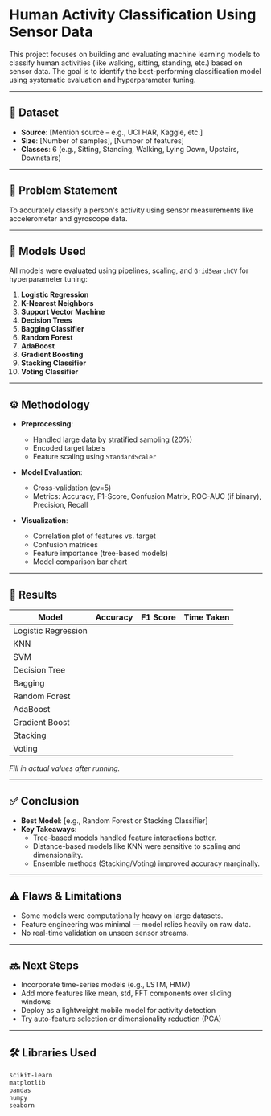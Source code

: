 # Human Activity Classification Using Sensor Data

This project focuses on building and evaluating machine learning models to classify human activities (like walking, sitting, standing, etc.) based on sensor data. The goal is to identify the best-performing classification model using systematic evaluation and hyperparameter tuning.

---

## 📂 Dataset

- **Source**: [Mention source – e.g., UCI HAR, Kaggle, etc.]
- **Size**: [Number of samples], [Number of features]
- **Classes**: 6 (e.g., Sitting, Standing, Walking, Lying Down, Upstairs, Downstairs)

---

## 🎯 Problem Statement

To accurately classify a person's activity using sensor measurements like accelerometer and gyroscope data.

---

## 🧠 Models Used

All models were evaluated using pipelines, scaling, and `GridSearchCV` for hyperparameter tuning:

1. **Logistic Regression**
2. **K-Nearest Neighbors**
3. **Support Vector Machine**
4. **Decision Trees**
5. **Bagging Classifier**
6. **Random Forest**
7. **AdaBoost**
8. **Gradient Boosting**
9. **Stacking Classifier**
10. **Voting Classifier**

---

## ⚙️ Methodology

- **Preprocessing**:
  - Handled large data by stratified sampling (20%)
  - Encoded target labels
  - Feature scaling using `StandardScaler`

- **Model Evaluation**:
  - Cross-validation (cv=5)
  - Metrics: Accuracy, F1-Score, Confusion Matrix, ROC-AUC (if binary), Precision, Recall

- **Visualization**:
  - Correlation plot of features vs. target
  - Confusion matrices
  - Feature importance (tree-based models)
  - Model comparison bar chart

---

## 🧪 Results

| Model               | Accuracy | F1 Score | Time Taken |
|---------------------|----------|----------|-------------|
| Logistic Regression |  |  |  |
| KNN                 |  |  |  |
| SVM                 |  |  |  |
| Decision Tree       |  |  |  |
| Bagging             |  |  |  |
| Random Forest       |  |  |  |
| AdaBoost            |  |  |  |
| Gradient Boost      |  |  |  |
| Stacking            |  |  |  |
| Voting              |  |  |  |

*Fill in actual values after running.*

---

## ✅ Conclusion

- **Best Model**: [e.g., Random Forest or Stacking Classifier]
- **Key Takeaways**:
  - Tree-based models handled feature interactions better.
  - Distance-based models like KNN were sensitive to scaling and dimensionality.
  - Ensemble methods (Stacking/Voting) improved accuracy marginally.

---

## ⚠️ Flaws & Limitations

- Some models were computationally heavy on large datasets.
- Feature engineering was minimal — model relies heavily on raw data.
- No real-time validation on unseen sensor streams.

---

## 🔜 Next Steps

- Incorporate time-series models (e.g., LSTM, HMM)
- Add more features like mean, std, FFT components over sliding windows
- Deploy as a lightweight mobile model for activity detection
- Try auto-feature selection or dimensionality reduction (PCA)

---

## 🛠️ Libraries Used

```bash
scikit-learn
matplotlib
pandas
numpy
seaborn

